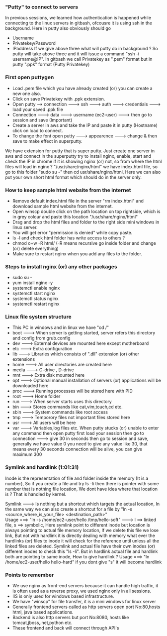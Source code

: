 ### "Putty" to connect to servers
In previous sessions, we learned how authentication is happened while connecting to the linux servers in gitbash, ofcousre it is using ssh in the background. Here in putty also obviously should go 
- Username
- Privatekey/Password
- IPaddress
If we give above three what will putty do in background ? So putty will take above three and it will issue a command "ssh -i <path-to-privatekey> username@IP". In gitbash we call Privatekey as ".pem" format but in putty ".ppk" format (Putty Privatekey)

### First open puttygen
- Load .pem file which you have already created (or) you can create a new one also.
- Click on save Privatekey with .ppk extension.
- Open putty --> connection ---> ssh ---> auth ---> credentials ---> load your saved .ppk file
- Connection ---> data ---> username (ec2-user) ---> then go to session and save (Important)
- Create a server in aws and take the IP and paste it in putty (Hostname) click on load to connect.
- To change the font open putty ---> appearence ---> change & then save to make effect in superputty.

We have extension for putty that is super putty. Just create one server in aws and connect in the superputty try to install nginx, enable, start and check the IP in chrome if it is showing nginx (or) not, so from where the html files will load in nginx ?  "/usr/share/nginx/html" we have index.html file, so go to this folder "sudo su -" then cd usr/share/nginx/html, Here we can also put your own short html format which should do in the server only.

### How to keep sample html website from the internet
- Remove default index.html file in the server "rm index.html" and download sample html website from
  the internet.
- Open winscp double click on the path location on top rightside, which is in grey colour and paste this
  location "/usr/share/nginx/html"
- Drag and drop the html files and folder to the right side mini windows in linux server.
- You will get error "permission is denied" while copy paste.
- ls -l and check html folder has write access to others ? 
- chmod o+w -R html/ (-R means recursive go inside folder and change (or) delete everything)
- Make sure to restart nginx when you add any files to the folder.

### Steps to install nginx (or) any other packages
- sudo su -
- yum install nginx -y
- systemctl enable nginx
- systemctl start nginx
- systemctl status nginx
- systemctl restart nginx

### Linux file system structure
- This PC in windows and in linux we have "cd /"
- boot ---> When server is getting started, server refers this directory and config from grub.config
- dev ---> External devices are mounted here except motherboard
- etc ---> Extra configuration 
- lib ---> Libraries which consists of ".dll" extension (or) other extensions
- home ---> All user directories are created here
- media ---> C-drive , D-drive
- mnt ---> Extra disk mounted here
- opt ---> Optional manual installation of servers (or) applications will be downloaded here
- proc ---> Running processes will be stored here with PID
- root ---> Home folder
- run ---> When server starts uses this directory
- bin ---> Stores commands like cat,vim,touch,cd etc.
- sbin ---> System commands like root access
- tmp ---> Temporory files not important files stored here
- usr ---> All users will be here
- var ---> Variables,log files etc.
When putty stucks (or) unable to enter any command then open putty first load your session then go to connection ---> give 30 in seconds then go to session and save, generally we have value 0 you need 
to give any value like 30, that means every 30 seconds connection will be alive, you can give maximum 300

### Symlink and hardlink (1:01:31)
Inode is the representation of file and folder inside the memory (It is a number), So if you create a file and try ls -li then there is pointer with some number that is nothing file location, We dont have idea where that location is ? That is handled by kernel.

Symlink ---> Is nothing but a shortcut which targets the actual location, In the same way we 
can also create a shortcut for a file by "ln -s <source_where_is_your_file> <destination_path>"  
Usage ===> "ln -s /home/ec2-user/hello /tmp/hello-soft" ---> l ==> linked file, s ==> symbolic, Here 
symlink point to different inode but location is always pointing to actual file memory location, If we 
delete this file we lose link, But not with hardlink it is directly dealing with memory what ever the hardlinks (or) files to inode it will check for the reference until unless all the linked files are 
deleted. Symlink and actual file have their own inodes (or) different inodes to check this "ls -li". 
But in hardlink actual file and hardlink both are pointing to same inode, How to give hardlink ? 
Usage ===> "ln /home/ec2-user/hello hello-hard" if you dont give "s" it will become hardlink

### Points to remember
- We use nginx as front-end servers because it can handle high traffic, it is often used as a reverse proxy,
  we used nginx only in all sessions.
- IIS is only used for windows based infrastructure.
- We have "winscp" for file transfer, it is a mini windows for linux server 
- Generally frontend servers called as http servers open port No:80,hosts html, java based applications.
- Backend is also http servers but port No:8080, hosts like tomcat,jboss,.net,python etc.
- These frontend and back will connect through API's
